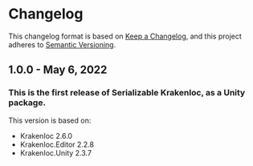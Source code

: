 # Changelog

This changelog format is based on [Keep a Changelog](https://keepachangelog.com/en/1.0.0/), and this project adheres to [Semantic Versioning](https://semver.org/spec/v2.0.0.html).

## 1.0.0 - May 6, 2022
### This is the first release of Serializable KrakenIoc, as a Unity package.
This version is based on:
- KrakenIoc 2.6.0
- KrakenIoc.Editor 2.2.8
- KrakenIoc.Unity 2.3.7
